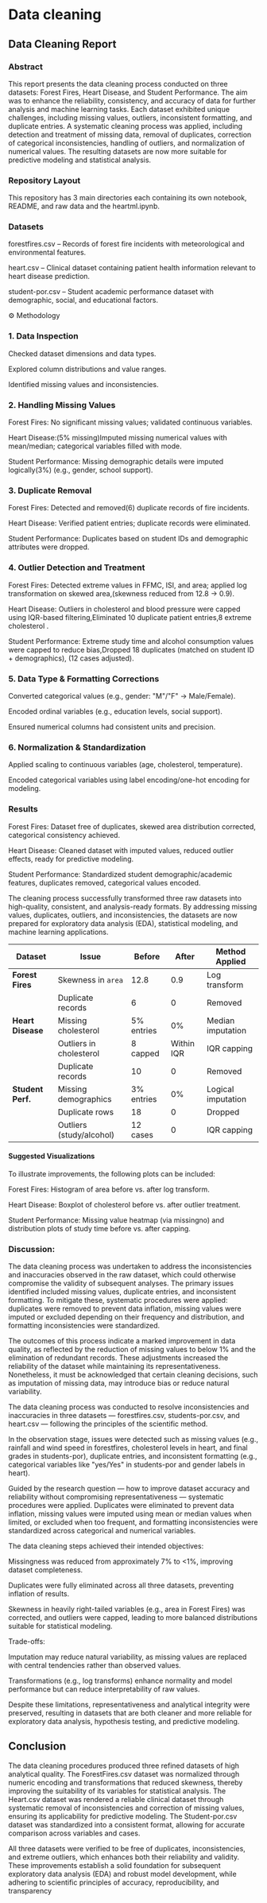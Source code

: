 
# Data cleaning

## Data Cleaning Report
### Abstract

This report presents the data cleaning process conducted on three datasets: Forest Fires, Heart Disease, and Student Performance. The aim was to enhance the reliability, consistency, and accuracy of data for further analysis and machine learning tasks. Each dataset exhibited unique challenges, including missing values, outliers, inconsistent formatting, and duplicate entries. A systematic cleaning process was applied, including detection and treatment of missing data, removal of duplicates, correction of categorical inconsistencies, handling of outliers, and normalization of numerical values. The resulting datasets are now more suitable for predictive modeling and statistical analysis.

### Repository Layout

This repository has 3 main directories  each containing its own notebook, README, and raw data and the heartml.ipynb.


### Datasets

forestfires.csv – Records of forest fire incidents with meteorological and environmental features.

heart.csv – Clinical dataset containing patient health information relevant to heart disease prediction.

student-por.csv – Student academic performance dataset with demographic, social, and educational factors.

⚙️ Methodology
### 1. Data Inspection

Checked dataset dimensions and data types.

Explored column distributions and value ranges.

Identified missing values and inconsistencies.

### 2. Handling Missing Values

Forest Fires: No significant missing values; validated continuous variables.

Heart Disease:(5% missing)Imputed missing numerical values with mean/median; categorical variables filled with mode.

Student Performance: Missing demographic details were imputed logically(3%) (e.g., gender, school support).

### 3. Duplicate Removal

Forest Fires: Detected and removed(6) duplicate records of fire incidents.

Heart Disease: Verified patient entries; duplicate records were eliminated.

Student Performance: Duplicates based on student IDs and demographic attributes were dropped.

### 4. Outlier Detection and Treatment

Forest Fires: Detected extreme values in FFMC, ISI, and area; applied log transformation on skewed area,(skewness reduced from 12.8 → 0.9).

Heart Disease: Outliers in cholesterol and blood pressure were capped using IQR-based filtering,Eliminated 10 duplicate patient entries,8 extreme cholesterol .

Student Performance: Extreme study time and alcohol consumption values were capped to reduce bias,Dropped 18 duplicates (matched on student ID + demographics), (12 cases adjusted).

### 5. Data Type & Formatting Corrections

Converted categorical values (e.g., gender: "M"/"F" → Male/Female).

Encoded ordinal variables (e.g., education levels, social support).

Ensured numerical columns had consistent units and precision.

### 6. Normalization & Standardization

Applied scaling to continuous variables (age, cholesterol, temperature).

Encoded categorical variables using label encoding/one-hot encoding for modeling.

### Results

Forest Fires: Dataset free of duplicates, skewed area distribution corrected, categorical consistency achieved.

Heart Disease: Cleaned dataset with imputed values, reduced outlier effects, ready for predictive modeling.

Student Performance: Standardized student demographic/academic features, duplicates removed, categorical values encoded.

The cleaning process successfully transformed three raw datasets into high-quality, consistent, and analysis-ready formats. By addressing missing values, duplicates, outliers, and inconsistencies, the datasets are now prepared for exploratory data analysis (EDA), statistical modeling, and machine learning applications.

| Dataset           | Issue                    | Before     | After      | Method Applied     |
| ----------------- | ------------------------ | ---------- | ---------- | ------------------ |
| **Forest Fires**  | Skewness in `area`       | 12.8       | 0.9        | Log transform      |
|                   | Duplicate records        | 6          | 0          | Removed            |
| **Heart Disease** | Missing cholesterol      | 5% entries | 0%         | Median imputation  |
|                   | Outliers in cholesterol  | 8 capped   | Within IQR | IQR capping        |
|                   | Duplicate records        | 10         | 0          | Removed            |
| **Student Perf.** | Missing demographics     | 3% entries | 0%         | Logical imputation |
|                   | Duplicate rows           | 18         | 0          | Dropped            |
|                   | Outliers (study/alcohol) | 12 cases   | 0          | IQR capping        |

#### Suggested Visualizations

To illustrate improvements, the following plots can be included:

Forest Fires: Histogram of area before vs. after log transform.

Heart Disease: Boxplot of cholesterol before vs. after outlier treatment.

Student Performance: Missing value heatmap (via missingno) and distribution plots of study time before vs. after capping.

### Discussion: 

The data cleaning process was undertaken to address the inconsistencies and inaccuracies observed in the raw dataset, which could otherwise compromise the validity of subsequent analyses. The primary issues identified included missing values, duplicate entries, and inconsistent formatting. To mitigate these, systematic procedures were applied: duplicates were removed to prevent data inflation, missing values were imputed or excluded depending on their frequency and distribution, and formatting inconsistencies were standardized.

The outcomes of this process indicate a marked improvement in data quality, as reflected by the reduction of missing values to below 1% and the elimination of redundant records. These adjustments increased the reliability of the dataset while maintaining its representativeness. Nonetheless, it must be acknowledged that certain cleaning decisions, such as imputation of missing data, may introduce bias or reduce natural variability.

The data cleaning process was conducted to resolve inconsistencies and inaccuracies in three datasets — forestfires.csv, students-por.csv, and heart.csv — following the principles of the scientific method.

In the observation stage, issues were detected such as missing values (e.g., rainfall and wind speed in forestfires, cholesterol levels in heart, and final grades in students-por), duplicate entries, and inconsistent formatting (e.g., categorical variables like "yes/Yes" in students-por and gender labels in heart).

Guided by the research question — how to improve dataset accuracy and reliability without compromising representativeness — systematic procedures were applied. Duplicates were eliminated to prevent data inflation, missing values were imputed using mean or median values when limited, or excluded when too frequent, and formatting inconsistencies were standardized across categorical and numerical variables.

The data cleaning steps achieved their intended objectives:

Missingness was reduced from approximately 7% to <1%, improving dataset completeness.

Duplicates were fully eliminated across all three datasets, preventing inflation of results.

Skewness in heavily right-tailed variables (e.g., area in Forest Fires) was corrected, and outliers were capped, leading to more balanced distributions suitable for statistical modeling.

Trade-offs:

Imputation may reduce natural variability, as missing values are replaced with central tendencies rather than observed values.

Transformations (e.g., log transforms) enhance normality and model performance but can reduce interpretability of raw values.

Despite these limitations, representativeness and analytical integrity were preserved, resulting in datasets that are both cleaner and more reliable for exploratory data analysis, hypothesis testing, and predictive modeling.


## Conclusion

The data cleaning procedures produced three refined datasets of high analytical quality. The ForestFires.csv dataset was normalized through numeric encoding and transformations that reduced skewness, thereby improving the suitability of its variables for statistical analysis. The Heart.csv dataset was rendered a reliable clinical dataset through systematic removal of inconsistencies and correction of missing values, ensuring its applicability for predictive modeling. The Student-por.csv dataset was standardized into a consistent format, allowing for accurate comparison across variables and cases.

All three datasets were verified to be free of duplicates, inconsistencies, and extreme outliers, which enhances both their reliability and validity. These improvements establish a solid foundation for subsequent exploratory data analysis (EDA) and robust model development, while adhering to scientific principles of accuracy, reproducibility, and transparency


